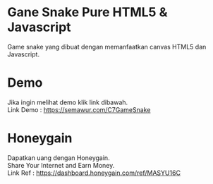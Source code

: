 # Gane Snake Pure HTML5 & Javascript
Game snake yang dibuat dengan memanfaatkan canvas HTML5 dan Javascript.

# Demo
Jika ingin melihat demo klik link dibawah.<br>
Link Demo : https://semawur.com/C7GameSnake

# Honeygain
Dapatkan uang dengan Honeygain.<br>
Share Your Internet and Earn Money.<br>
Link Ref : https://dashboard.honeygain.com/ref/MASYU16C
